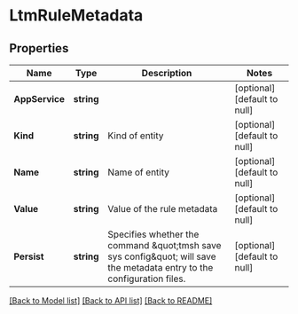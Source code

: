# LtmRuleMetadata

## Properties
Name | Type | Description | Notes
------------ | ------------- | ------------- | -------------
**AppService** | **string** |  | [optional] [default to null]
**Kind** | **string** | Kind of entity | [optional] [default to null]
**Name** | **string** | Name of entity | [optional] [default to null]
**Value** | **string** | Value of the rule metadata | [optional] [default to null]
**Persist** | **string** | Specifies whether the command \&quot;tmsh save sys config\&quot; will save the metadata entry to the configuration files. | [optional] [default to null]

[[Back to Model list]](../README.md#documentation-for-models) [[Back to API list]](../README.md#documentation-for-api-endpoints) [[Back to README]](../README.md)


